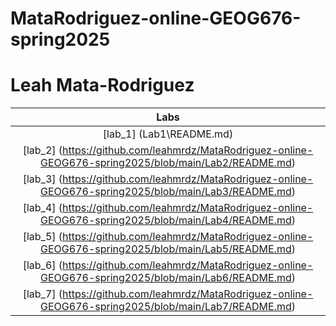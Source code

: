 # MataRodriguez-online-GEOG676-spring2025
# Leah Mata-Rodriguez

| Labs      |
| :-------: |
|[lab_1] (Lab1\README.md)      |
|[lab_2] (https://github.com/leahmrdz/MataRodriguez-online-GEOG676-spring2025/blob/main/Lab2/README.md)      |
|[lab_3] (https://github.com/leahmrdz/MataRodriguez-online-GEOG676-spring2025/blob/main/Lab3/README.md)      |
|[lab_4] (https://github.com/leahmrdz/MataRodriguez-online-GEOG676-spring2025/blob/main/Lab4/README.md)      |
|[lab_5] (https://github.com/leahmrdz/MataRodriguez-online-GEOG676-spring2025/blob/main/Lab5/README.md)      |
|[lab_6] (https://github.com/leahmrdz/MataRodriguez-online-GEOG676-spring2025/blob/main/Lab6/README.md)      |
|[lab_7] (https://github.com/leahmrdz/MataRodriguez-online-GEOG676-spring2025/blob/main/Lab7/README.md)      |
